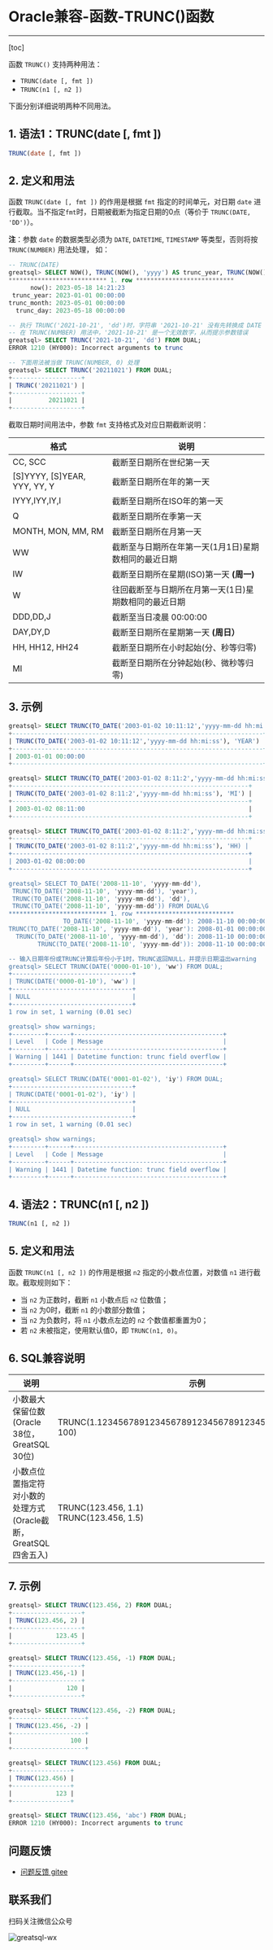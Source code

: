 # Oracle兼容-函数-TRUNC()函数
---
[toc]

函数 `TRUNC()` 支持两种用法：
- `TRUNC(date [, fmt ])`
- `TRUNC(n1 [, n2 ])`

下面分别详细说明两种不同用法。

## 1. 语法1：TRUNC(date [, fmt ])

```sql
TRUNC(date [, fmt ])
```

## 2. 定义和用法

函数 `TRUNC(date [, fmt ])` 的作用是根据 `fmt` 指定的时间单元，对日期 `date` 进行截取。当不指定`fmt`时，日期被截断为指定日期的0点（等价于 `TRUNC(DATE,  'DD')`）。

**注**：参数 `date` 的数据类型必须为 `DATE`, `DATETIME`, `TIMESTAMP` 等类型，否则将按`TRUNC(NUMBER)` 用法处理， 如：

```sql
-- TRUNC(DATE)
greatsql> SELECT NOW(), TRUNC(NOW(), 'yyyy') AS trunc_year, TRUNC(NOW(), 'mm') AS trunc_month, TRUNC(NOW(), 'dd') AS trunc_day FROM DUAL\G
*************************** 1. row ***************************
      now(): 2023-05-18 14:21:23
 trunc_year: 2023-01-01 00:00:00
trunc_month: 2023-05-01 00:00:00
  trunc_day: 2023-05-18 00:00:00

-- 执行 TRUNC('2021-10-21', 'dd')时，字符串 '2021-10-21' 没有先转换成 DATE 类型，此时会被当做 TRUNC(NUMBER) 用法处理
-- 在 TRUNC(NUMBER) 用法中，'2021-10-21' 是一个无效数字，从而提示参数错误
greatsql> SELECT TRUNC('2021-10-21', 'dd') FROM DUAL;
ERROR 1210 (HY000): Incorrect arguments to trunc

-- 下面用法被当做 TRUNC(NUMBER, 0) 处理
greatsql> SELECT TRUNC('20211021') FROM DUAL;
+-------------------+
| TRUNC('20211021') |
+-------------------+
|          20211021 |
+-------------------+
```

截取日期时间用法中，参数 `fmt` 支持格式及对应日期截断说明：

| 格式                           | 说明                           |
| ---------------------------- | ---------------------------- |
| CC, SCC                      | 截断至日期所在世纪第一天                 |
| [S]YYYY, [S]YEAR, YYY, YY, Y | 截断至日期所在年的第一天                 |
| IYYY,IYY,IY,I                | 截断至日期所在ISO年的第一天              |
| Q                            | 截断至日期所在季第一天                  |
| MONTH, MON, MM, RM           | 截断至日期所在月第一天                  |
| WW                           | 截断至与日期所在年第一天(1月1日)星期数相同的最近日期 |
| IW                           | 截断至日期所在星期(ISO)第一天 **(周一)**   |
| W                            | 往回截断至与日期所在月第一天(1日)星期数相同的最近日期 |
| DDD,DD,J                     | 截断至当日凌晨 00:00:00             |
| DAY,DY,D                     | 截断至日期所在星期第一天 **(周日）**        |
| HH, HH12, HH24               | 截断至日期所在小时起始(分、秒等归零)          |
| MI                           | 截断至日期所在分钟起始(秒、微秒等归零)         |

## 3. 示例
```sql
greatsql> SELECT TRUNC(TO_DATE('2003-01-02 10:11:12','yyyy-mm-dd hh:mi:ss'), 'YEAR') FROM DUAL;
+---------------------------------------------------------------------+
| TRUNC(TO_DATE('2003-01-02 10:11:12','yyyy-mm-dd hh:mi:ss'), 'YEAR') |
+---------------------------------------------------------------------+
| 2003-01-01 00:00:00                                                 |
+---------------------------------------------------------------------+

greatsql> SELECT TRUNC(TO_DATE('2003-01-02 8:11:2','yyyy-mm-dd hh:mi:ss'), 'MI') FROM DUAL;
+-----------------------------------------------------------------+
| TRUNC(TO_DATE('2003-01-02 8:11:2','yyyy-mm-dd hh:mi:ss'), 'MI') |
+-----------------------------------------------------------------+
| 2003-01-02 08:11:00                                             |
+-----------------------------------------------------------------+

greatsql> SELECT TRUNC(TO_DATE('2003-01-02 8:11:2','yyyy-mm-dd hh:mi:ss'), 'HH') FROM DUAL;
+-----------------------------------------------------------------+
| TRUNC(TO_DATE('2003-01-02 8:11:2','yyyy-mm-dd hh:mi:ss'), 'HH) |
+-----------------------------------------------------------------+
| 2003-01-02 08:00:00                                             |
+-----------------------------------------------------------------+

greatsql> SELECT TO_DATE('2008-11-10', 'yyyy-mm-dd'),
 TRUNC(TO_DATE('2008-11-10', 'yyyy-mm-dd'), 'year'),
 TRUNC(TO_DATE('2008-11-10', 'yyyy-mm-dd'), 'dd'),
 TRUNC(TO_DATE('2008-11-10', 'yyyy-mm-dd')) FROM DUAL\G
*************************** 1. row ***************************
               TO_DATE('2008-11-10', 'yyyy-mm-dd'): 2008-11-10 00:00:00
TRUNC(TO_DATE('2008-11-10', 'yyyy-mm-dd'), 'year'): 2008-01-01 00:00:00
  TRUNC(TO_DATE('2008-11-10', 'yyyy-mm-dd'), 'dd'): 2008-11-10 00:00:00
        TRUNC(TO_DATE('2008-11-10', 'yyyy-mm-dd')): 2008-11-10 00:00:00

-- 输入日期年份或TRUNC计算后年份小于1时，TRUNC返回NULL，并提示日期溢出warning
greatsql> SELECT TRUNC(DATE('0000-01-10'), 'ww') FROM DUAL;
+---------------------------------+
| TRUNC(DATE('0000-01-10'), 'ww') |
+---------------------------------+
| NULL                            |
+---------------------------------+
1 row in set, 1 warning (0.01 sec)

greatsql> show warnings;
+---------+------+-----------------------------------------+
| Level   | Code | Message                                 |
+---------+------+-----------------------------------------+
| Warning | 1441 | Datetime function: trunc field overflow |
+---------+------+-----------------------------------------+

greatsql> SELECT TRUNC(DATE('0001-01-02'), 'iy') FROM DUAL;
+---------------------------------+
| TRUNC(DATE('0001-01-02'), 'iy') |
+---------------------------------+
| NULL                            |
+---------------------------------+
1 row in set, 1 warning (0.01 sec)

greatsql> show warnings;
+---------+------+-----------------------------------------+
| Level   | Code | Message                                 |
+---------+------+-----------------------------------------+
| Warning | 1441 | Datetime function: trunc field overflow |
+---------+------+-----------------------------------------+
```

## 4. 语法2：TRUNC(n1 [, n2 ])
```sql
TRUNC(n1 [, n2 ])
```

## 5. 定义和用法
函数 `TRUNC(n1 [, n2 ])` 的作用是根据 `n2` 指定的小数点位置，对数值 `n1` 进行截取。截取规则如下：
- 当 `n2` 为正数时，截断 `n1` 小数点后 `n2` 位数值；
- 当 `n2` 为0时，截断 `n1` 的小数部分数值；
- 当 `n2` 为负数时，将 `n1` 小数点左边的 `n2` 个数值都重置为0；
- 若 `n2` 未被指定，使用默认值0，即 `TRUNC(n1, 0)`。

## 6. SQL兼容说明

| 说明 | 示例 | Oracle返回值 | GreatSQL返回值 |
| -------------------------------------- | ---------------------------------------------------------------- | -------------------------------------------------- | ------------------------------------- |
| 小数最大保留位数(Oracle 38位，GreatSQL 30位) | TRUNC(1.123456789123456789123456789123456789123456789, 100) | 1.12345678912345678912345678912345678912 | 1.123456789123456789123456789123 |
| 小数点位置指定符对小数的处理方式(Oracle截断，GreatSQL四舍五入) | TRUNC(123.456, 1.1)<br/>TRUNC(123.456, 1.5) | 123.4<br/>123.4 | 123.4<br/>123.45 |

## 7. 示例

```sql
greatsql> SELECT TRUNC(123.456, 2) FROM DUAL;
+-------------------+
| TRUNC(123.456, 2) |
+-------------------+
|            123.45 |
+-------------------+

greatsql> SELECT TRUNC(123.456, -1) FROM DUAL;
+-------------------+
| TRUNC(123.456,-1) |
+-------------------+
|               120 |
+-------------------+

greatsql> SELECT TRUNC(123.456, -2) FROM DUAL;
+--------------------+
| TRUNC(123.456, -2) |
+--------------------+
|                100 |
+--------------------+

greatsql> SELECT TRUNC(123.456) FROM DUAL;
+----------------+
| TRUNC(123.456) |
+----------------+
|            123 |
+----------------+

greatsql> SELECT TRUNC(123.456, 'abc') FROM DUAL;
ERROR 1210 (HY000): Incorrect arguments to trunc
```


**问题反馈**
---
- [问题反馈 gitee](https://gitee.com/GreatSQL/GreatSQL-Manual/issues)


**联系我们**
---

扫码关注微信公众号

![greatsql-wx](../greatsql-wx.jpg)
